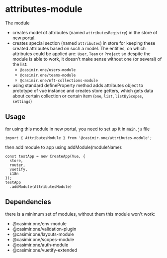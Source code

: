 # attributes-module

The module
* creates model of attributes (named `attributesRegistry`) in the store of new portal.
* creates special section (named `attributes`) in store for keeping these created attributes
based on such a model. The entities, on which attributes could be applied are: `User`, `Team` or
`Project` so despite the module is able to work, it doesn't make sense without one (or several)
of the list:
  * `@casimir.one/users-module`
  * `@casimir.one/teams-module`
  * `@casimir.one/nft-collections-module`
* using standard defineProperty method adds attributes object to prototype of vue instance
  and creates store getters, which gets data about certain collection
  or certain item (`one`, `list`, `listByScopes`, `settings`)

## Usage
for using this module in new portal, you need to set up it in `main.js` file
```
import { AttributesModule } from '@casimir.one/attributes-module';
```
then add module to app using addModule(moduleName):
```
const testApp = new CreateApp(Vue, {
  store,
  router,
  vuetify,
  i18n
});
testApp
  .addModule(AttributesModule)
```

## Dependencies
there is a minimum set of modules, without them this module won't work:
* @casimir.one/env-module
* @casimir.one/validation-plugin
* @casimir.one/layouts-module
* @casimir.one/scopes-module
* @casimir.one/auth-module
* @casimir.one/vuetify-extended

